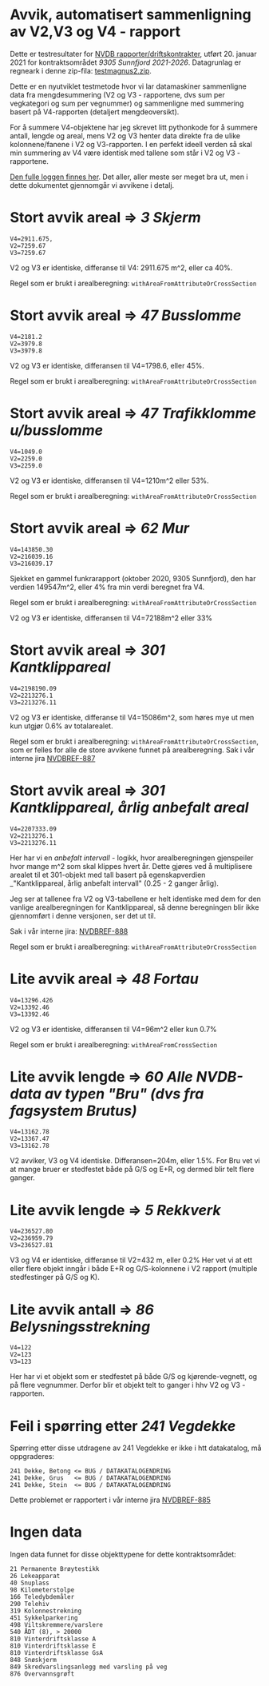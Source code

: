 # Avvik, automatisert sammenligning av V2,V3 og V4 - rapport

Dette er testresultater for [NVDB rapporter/driftskontrakter](https://www.vegdata.no/produkter-og-tjenester/nvdb-rapporter/driftskontrakt-rapporter/), utført 20. januar 2021 for kontraktsområdet _9305 Sunnfjord 2021-2026_. Datagrunlag er regneark i denne zip-fila: [testmagnus2.zip](./testmagnus2.zip).

Dette er en nyutviklet testmetode hvor vi lar datamaskiner sammenligne data fra mengdesummering (V2 og V3 - rapportene, dvs sum per vegkategori og sum per vegnummer) og sammenligne med summering basert på V4-rapporten (detaljert mengdeoversikt). 

For å summere V4-objektene har jeg skrevet litt pythonkode for å summere antall, lengde og areal, mens V2 og V3 henter data direkte fra de ulike kolonnene/fanene i V2 og V3-rapporten. I en perfekt ideell verden så skal min summering av V4 være identisk med tallene som står i V2 og V3 - rapportene. 

[Den fulle loggen finnes her](./logg_test9305_2021_01_20.txt). Det aller, aller meste ser meget bra ut, men i dette dokumentet gjennomgår  vi avvikene i detalj. 


# Stort  avvik areal =>  _3 Skjerm_

```
V4=2911.675,  
V2=7259.67  
V3=7259.67
```

V2 og V3 er identiske, differanse til V4: 2911.675 m^2, eller ca 40%. 

Regel som er brukt i arealberegning:  `withAreaFromAttributeOrCrossSection`

# Stort  avvik areal => _47 Busslomme_

```
V4=2181.2  
V2=3979.8
V3=3979.8
```

V2 og V3 er identiske, differansen til V4=1798.6, eller 45%. 

Regel som er brukt i arealberegning:  `withAreaFromAttributeOrCrossSection`

# Stort  avvik areal => _47 Trafikklomme u/busslomme_ 


```
V4=1049.0
V2=2259.0
V3=2259.0
```

V2 og V3 er identiske, differansen til V4=1210m^2 eller 53%. 

Regel som er brukt i arealberegning:  `withAreaFromAttributeOrCrossSection`
	
# Stort  avvik areal => _62 Mur_

```
V4=143850.30
V2=216039.16
V3=216039.17 
```

Sjekket en gammel funkrarapport (oktober 2020, 9305 Sunnfjord), den har verdien 149547m^2, eller 4% fra min verdi beregnet fra V4. 

Regel som er brukt i arealberegning:  `withAreaFromAttributeOrCrossSection`

V2 og V3 er identiske, differansen til V4=72188m^2 eller 33%

# Stort  avvik areal => _301 Kantklippareal_

```
V4=2198190.09  
V2=2213276.1  
V3=2213276.11
```

V2 og V3 er identiske, differanse til V4=15086m^2, som høres mye ut men kun utgjør 0.6% av totalarealet. 

Regel som er brukt i arealberegning:  `withAreaFromAttributeOrCrossSection`, som er felles for alle de store avvikene funnet på arealberegning. Sak i vår interne jira [NVDBREF-887](https://www.vegvesen.no/jira/browse/NVDBREF-887)

# Stort  avvik areal => _301 Kantklippareal, årlig anbefalt areal_

```
V4=2207333.09
V2=2213276.1  
V3=2213276.11
```

Her har vi en  _anbefalt intervall_ - logikk, hvor arealberegningen gjenspeiler hvor mange m^2 som skal klippes hvert år. Dette gjøres ved å multiplisere arealet til et 301-objekt med tall basert på egenskapverdien _"Kantklippareal, årlig anbefalt intervall" (0.25 - 2 ganger årlig). 

Jeg ser at tallenee fra V2 og V3-tabellene er helt identiske med dem for den vanlige arealberegningen for Kantklippareal, så denne beregningen blir ikke gjennomført i denne versjonen, ser det ut til.

Sak i vår interne jira: [NVDBREF-888](https://www.vegvesen.no/jira/browse/NVDBREF-888)

Regel som er brukt i arealberegning:  `withAreaFromAttributeOrCrossSection` 

# Lite avvik areal => _48 Fortau_

```
V4=13296.426
V2=13392.46
V3=13392.46 
```

V2 og V3 er identiske, differansen til V4=96m^2 eller kun 0.7% 
		
Regel som er brukt i arealberegning:  `withAreaFromCrossSection`

# Lite avvik lengde => _60 Alle NVDB-data av typen "Bru" (dvs fra fagsystem Brutus)_

```
V4=13162.78
V2=13367.47  
V3=13162.78 
```

V2 avviker, V3 og V4 identiske. Differansen=204m, eller 1.5%.
For Bru vet vi at mange bruer er stedfestet både på G/S og E+R, og dermed blir telt flere ganger. 

# Lite avvik lengde => _5 Rekkverk_

```
V4=236527.80
V2=236959.79
V3=236527.81 
```
	
V3 og V4 er identiske, differanse til V2=432 m, eller 0.2% 
Her vet vi at ett eller flere objekt inngår i både E+R og G/S-kolonnene i V2 rapport (multiple stedfestinger på G/S og K). 


# Lite avvik antall => _86 Belysningsstrekning_

```
V4=122
V2=123
V3=123 
```
Her har vi et objekt som er stedfestet på både G/S og kjørende-vegnett, og på flere vegnummer. Derfor blir et objekt telt to ganger i hhv V2 og V3 - rapporten. 


# Feil i spørring etter _241 Vegdekke_

Spørring etter disse utdragene av 241 Vegdekke er ikke i htt datakatalog, må oppgraderes: 

```
241 Dekke, Betong <= BUG / DATAKATALOGENDRING
241 Dekke, Grus   <= BUG / DATAKATALOGENDRING
241 Dekke, Stein  <= BUG / DATAKATALOGENDRING
```

Dette problemet er rapportert i vår interne jira  [NVDBREF-885](https://www.vegvesen.no/jira/browse/NVDBREF-885) 

# Ingen data 

Ingen data funnet for disse objekttypene for dette kontraktsområdet: 

```
21 Permanente Brøytestikk
26 Lekeapparat
40 Snuplass
98 Kilometerstolpe
166 Teledybdemåler
290 Telehiv
319 Kolonnestrekning
451 Sykkelparkering
498 Viltskremmere/varslere
540 ÅDT (8), > 20000
810 Vinterdriftsklasse A
810 Vinterdriftsklasse E
810 Vinterdriftsklasse GsA
848 Snøskjerm
849 Skredvarslingsanlegg med varsling på veg
876 Overvannsgrøft
```